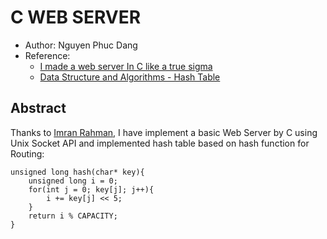 # C WEB SERVER
* Author: Nguyen Phuc Dang
* Reference: 
    * [I made a web server In C like a true sigma](https://www.youtube.com/watch?v=cEH_ipqHbUw)
    * [Data Structure and Algorithms - Hash Table](https://www.tutorialspoint.com/data_structures_algorithms/hash_data_structure.htm)
    

## Abstract
Thanks to [Imran Rahman](https://www.youtube.com/@imraninfrarote), I have implement a basic Web Server by C using Unix Socket API and implemented hash table based on hash function for Routing:
```
unsigned long hash(char* key){
    unsigned long i = 0;
    for(int j = 0; key[j]; j++){
        i += key[j] << 5;
    }
    return i % CAPACITY;
}
```

